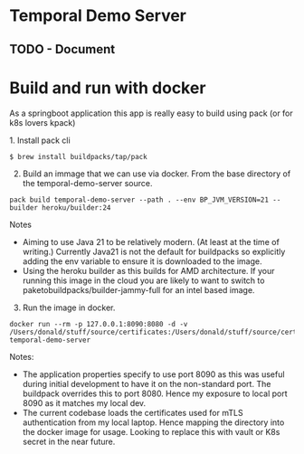 # Temporal Demo Server

## TODO - Document

# Build and run with docker
As a springboot application this app is really easy to build using pack (or for k8s lovers kpack)

<For Mac users>
1. Install pack cli

```
$ brew install buildpacks/tap/pack
```

2. Build an immage that we can use via docker.
From the base directory of the temporal-demo-server source.

```
pack build temporal-demo-server --path . --env BP_JVM_VERSION=21 --builder heroku/builder:24
```
Notes
* Aiming to use Java 21 to be relatively modern.  (At least at the time of writing.)  Currently Java21 is not the default for buildpacks so explicitly adding the env variable to ensure it is downloaded to the image.
* Using the heroku builder as this builds for AMD architecture.  If your running this image in the cloud you are likely to want to switch to paketobuildpacks/builder-jammy-full for an intel based image.

3. Run the image in docker.

```
docker run --rm -p 127.0.0.1:8090:8080 -d -v /Users/donald/stuff/source/certificates:/Users/donald/stuff/source/certificates temporal-demo-server
```
Notes:
* The application properties specify to use port 8090 as this was useful during initial development to have it on the non-standard port.  The buildpack overrides this to port 8080.  Hence my exposure to local port 8090 as it matches my local dev.
* The current codebase loads the certificates used for mTLS authentication from my local laptop.  Hence mapping the directory into the docker image for usage.  Looking to replace this with vault or K8s secret in the near future.
